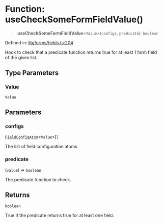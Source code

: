 # Function: useCheckSomeFormFieldValue()

> **useCheckSomeFormFieldValue**\<`Value`\>(`configs`, `predicate`): `boolean`

Defined in: [lib/forms/fields.ts:204](https://github.com/aldesgroup/goaldn/blob/b43e92ae42dcd6febc9c2c8f0742ef8c669d44f6/lib/forms/fields.ts#L204)

Hook to check that a predicate function returns true for at least 1 form field of the given list.

## Type Parameters

### Value

`Value`

## Parameters

### configs

[`FieldConfigAtom`](../type-aliases/FieldConfigAtom.md)\<`Value`\>[]

The list of field configuration atoms.

### predicate

(`value`) => `boolean`

The predicate function to check.

## Returns

`boolean`

True if the predicate returns true for at least one field.

